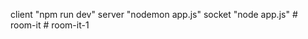 client "npm run dev"
server "nodemon app.js"
socket "node app.js"
#   r o o m - i t  
 #   r o o m - i t - 1  
 